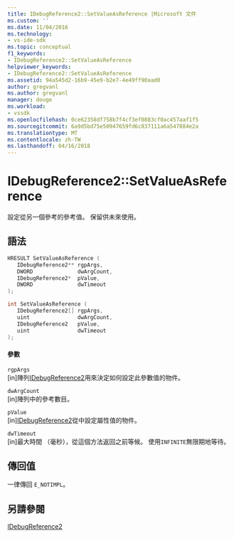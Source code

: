 ```yaml
---
title: IDebugReference2::SetValueAsReference |Microsoft 文件
ms.custom: ''
ms.date: 11/04/2016
ms.technology:
- vs-ide-sdk
ms.topic: conceptual
f1_keywords:
- IDebugReference2::SetValueAsReference
helpviewer_keywords:
- IDebugReference2::SetValueAsReference
ms.assetid: 94a545d2-16b9-45e9-b2e7-4e49ff90aad0
author: gregvanl
ms.author: gregvanl
manager: douge
ms.workload:
- vssdk
ms.openlocfilehash: 0ce62358df758b7f4cf3ef0883cf0ac457aaf1f5
ms.sourcegitcommit: 6a9d5bd75e50947659fd6c837111a6a547884e2a
ms.translationtype: MT
ms.contentlocale: zh-TW
ms.lasthandoff: 04/16/2018
---
```

# <a name="idebugreference2setvalueasreference"></a>IDebugReference2::SetValueAsReference
設定從另一個參考的參考值。 保留供未來使用。  
  
## <a name="syntax"></a>語法  
  
```cpp  
HRESULT SetValueAsReference (   
   IDebugReference2** rgpArgs,  
   DWORD              dwArgCount,  
   IDebugReference2*  pValue,  
   DWORD              dwTimeout  
);  
```  
  
```cpp  
int SetValueAsReference (   
   IDebugReference2[] rgpArgs,  
   uint               dwArgCount,  
   IDebugReference2   pValue,  
   uint               dwTimeout  
);  
```  
  
#### <a name="parameters"></a>參數  
 `rgpArgs`  
 [in]陣列[IDebugReference2](../../../extensibility/debugger/reference/idebugreference2.md)用來決定如何設定此參數值的物件。  
  
 `dwArgCount`  
 [in]陣列中的參考數目。  
  
 `pValue`  
 [in][IDebugReference2](../../../extensibility/debugger/reference/idebugreference2.md)從中設定屬性值的物件。  
  
 `dwTimeout`  
 [in]最大時間 （毫秒），從這個方法返回之前等候。 使用`INFINITE`無限期地等待。  
  
## <a name="return-value"></a>傳回值  
 一律傳回 `E_NOTIMPL`。  
  
## <a name="see-also"></a>另請參閱  
 [IDebugReference2](../../../extensibility/debugger/reference/idebugreference2.md)